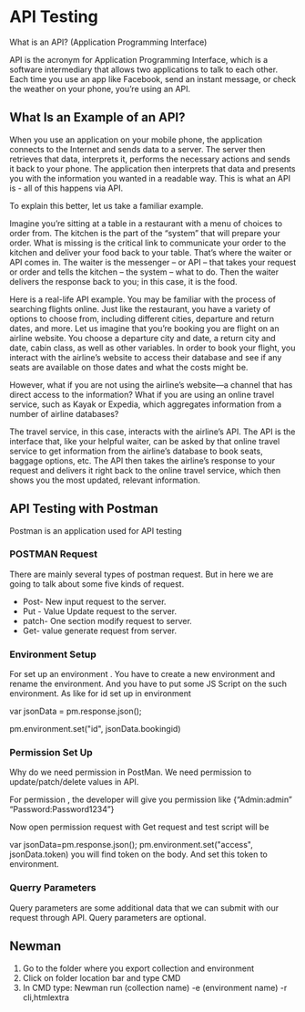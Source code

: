 
# API Testing

 What is an API? (Application Programming Interface)
 
   API is the acronym for Application Programming Interface, which is a software intermediary that allows two applications to talk to each other. Each time you use an app like Facebook, send an instant message, or check the weather on your phone, you’re using an API.



## What Is an Example of an API?

  When you use an application on your mobile phone, the application connects to the Internet and sends data to a server. The server then retrieves that data, interprets it, performs the necessary actions and sends it back to your phone. The application then interprets that data and presents you with the information you wanted in a readable way. This is what an API is - all of this happens via API.

To explain this better, let us take a familiar example.

Imagine you’re sitting at a table in a restaurant with a menu of choices to order from. The kitchen is the part of the “system” that will prepare your order. What is missing is the critical link to communicate your order to the kitchen and deliver your food back to your table. That’s where the waiter or API comes in. The waiter is the messenger – or API – that takes your request or order and tells the kitchen – the system – what to do. Then the waiter delivers the response back to you; in this case, it is the food.

Here is a real-life API example. You may be familiar with the process of searching flights online. Just like the restaurant, you have a variety of options to choose from, including different cities, departure and return dates, and more. Let us imagine that you’re booking you are flight on an airline website. You choose a departure city and date, a return city and date, cabin class, as well as other variables. In order to book your flight, you interact with the airline’s website to access their database and see if any seats are available on those dates and what the costs might be.

However, what if you are not using the airline’s website––a channel that has direct access to the information? What if you are using an online travel service, such as Kayak or Expedia, which aggregates information from a number of airline databases?

The travel service, in this case, interacts with the airline’s API. The API is the interface that, like your helpful waiter, can be asked by that online travel service to get information from the airline’s database to book seats, baggage options, etc. The API then takes the airline’s response to your request and delivers it right back to the online travel service, which then shows you the most updated, relevant information.
## API Testing with Postman

Postman is an application used for API testing

### POSTMAN Request
There are mainly several types of postman request. But in here we are going to talk about some five kinds of request.

- Post-  New input request to the server.
- Put - Value Update request to the server.
- patch- One section modify request to server.
- Get- value generate request from server.

### Environment Setup

For set up an environment . You have to create a new environment and rename the environment. And you have to put some JS Script on the such environment.
As like for id set up in environment 

var jsonData = pm.response.json();

pm.environment.set("id", jsonData.bookingid)

### Permission Set Up

Why do we need permission in PostMan. We need permission to update/patch/delete values in API.

For permission , the developer will give you permission like {“Admin:admin”
                                                                                                 “Password:Password1234”}

Now open permission request with Get request and test script will be 

var jsonData=pm.response.json();
pm.environment.set("access", jsonData.token)
you will find token on the body. And set this token to environment.

### Querry Parameters
Query parameters are some additional data that we can submit with our request through API. Query parameters are optional.

## Newman 
1. Go to the folder where you export collection and environment
2. Click on folder location bar and type CMD
3. In CMD type: Newman run (collection name) -e (environment name) -r cli,htmlextra

